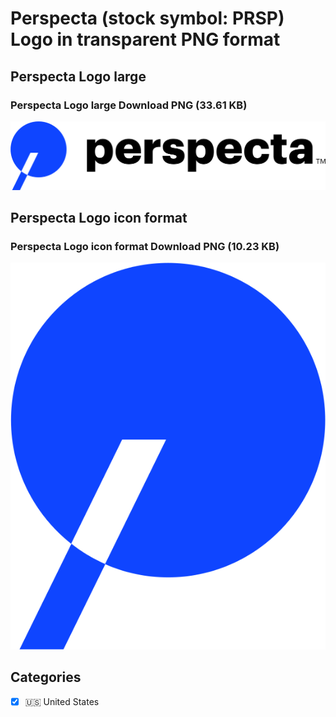 # Perspecta (stock symbol: PRSP) Logo in transparent PNG format

## Perspecta Logo large

### Perspecta Logo large Download PNG (33.61 KB)

![Perspecta Logo large Download PNG (33.61 KB)](/img/orig/PRSP_BIG-a48cba7a.png)

## Perspecta Logo icon format

### Perspecta Logo icon format Download PNG (10.23 KB)

![Perspecta Logo icon format Download PNG (10.23 KB)](/img/orig/PRSP-bd4c2b82.png)



## Categories
- [x] 🇺🇸 United States
